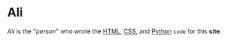 # Ali


*Ali* is the "*person*" who wrote the [HTML](/wiki/HTML), [CSS](/wiki/CSS), and [Python](/wiki/Python) `code` for this **site**.